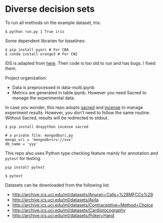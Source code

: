 # Diverse decision sets

To run all methods on the example dataset, Iris:

```
$ python run.py 1 True iris
```

Some dependent libraries for baselines:

```
$ pip install pyarc # For CBA
$ conda install orange3 # For CN2
```

IDS is adapted from [here](https://github.com/lvhimabindu/interpretable_decision_sets).
Their code is too old to run and has bugs.
I fixed them.

Project organization:

 * Data is preprocessed in data-multi.ipynb
 * Metrics are generated in table.ipynb. However you need Sacred to manage the experimental data.


In case you wonder, this repo adopts [sacred](https://github.com/IDSIA/sacred) and [incense](https://github.com/JarnoRFB/incense) to manage experiment results.
However, you don't need to follow the same routine.
Without Sacred, results will be redirected to stdout.

```
$ pip install dnspython incense sacred 

# a private file: mongodburi.py
mongo_uri = 'mongodb+srv://xxx'
db_name = 'yyy'
```

This repo also uses Python type checking feature mainly for annotation and `pytest` for testing.

```
pip install pytest 

$ pytest
```


Datasets can be downloaded from the following list.

* http://archive.ics.uci.edu/ml/datasets/Anuran+Calls+%28MFCCs%29
* http://archive.ics.uci.edu/ml/datasets/Avila
* http://archive.ics.uci.edu/ml/datasets/Contraceptive+Method+Choice
* http://archive.ics.uci.edu/ml/datasets/Cardiotocography
* http://archive.ics.uci.edu/ml/datasets/Poker+Hand

